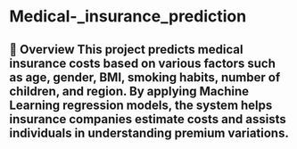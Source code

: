 # Medical-_insurance_prediction
## 📌 Overview   This project predicts **medical insurance costs** based on various factors such as age, gender, BMI, smoking habits, number of children, and region.   By applying **Machine Learning regression models**, the system helps insurance companies estimate costs and assists individuals in understanding premium variations.
